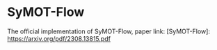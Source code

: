 # SyMOT-Flow
 The official implementation of SyMOT-Flow, paper link: ​[SyMOT-Flow]: https://arxiv.org/pdf/2308.13815.pdf
